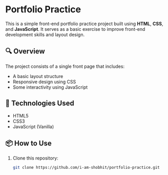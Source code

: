 # Portfolio Practice

This is a simple front-end portfolio practice project built using **HTML**, **CSS**, and **JavaScript**. It serves as a basic exercise to improve front-end development skills and layout design.

## 🔍 Overview

The project consists of a single front page that includes:

- A basic layout structure
- Responsive design using CSS
- Some interactivity using JavaScript

## 🚀 Technologies Used

- HTML5
- CSS3
- JavaScript (Vanilla)

## 📦 How to Use

1. Clone this repository:
   ```bash
   git clone https://github.com/i-am-shobhit/portfolio-practice.git

